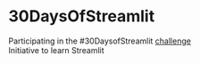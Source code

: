 # 30DaysOfStreamlit
Participating in the #30DaysofStreamlit [challenge](https://share.streamlit.io/streamlit/30days)  
Initiative to learn Streamlit